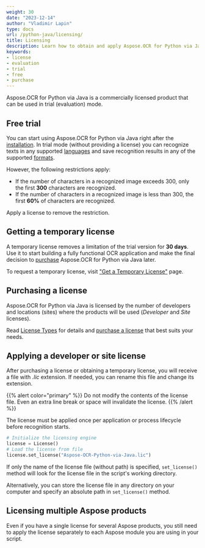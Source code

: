 ```yaml
---
weight: 30
date: "2023-12-14"
author: "Vladimir Lapin"
type: docs
url: /python-java/licensing/
title: Licensing
description: Learn how to obtain and apply Aspose.OCR for Python via Java license and discover limitations of the trial version.
keywords:
- license
- evaluation
- trial
- free
- purchase
---
```


Aspose.OCR for Python via Java is a commercially licensed product that can be used in trial (evaluation) mode.

## Free trial

You can start using Aspose.OCR for Python via Java right after the [installation](/ocr/python-java/installation/). In trial mode (without providing a license) you can recognize texts in any supported [languages](/ocr/python-java/recognition-languages/) and save recognition results in any of the supported [formats](/ocr/python-java/supported-file-formats/).

However, the following restrictions apply:

- If the number of characters in a recognized image exceeds 300, only the first **300** characters are recognized.
- If the number of characters in a recognized image is less than 300, the first **60%** of characters are recognized.

Apply a license to remove the restriction.

## Getting a temporary license

A temporary license removes a limitation of the trial version for **30 days**. Use it to start building a fully functional OCR application and make the final decision to [purchase](https://purchase.aspose.com/admin/pricing/ocr/family) Aspose.OCR for Python via Java later.

To request a temporary license, visit ["Get a Temporary License"](https://purchase.aspose.com/temporary-license) page.

## Purchasing a license

Aspose.OCR for Python via Java is licensed by the number of developers and locations (sites) where the products will be used (_Developer_ and _Site_ licenses).

Read [License Types](https://purchase.aspose.com/policies/license-types) for details and [purchase a license](https://purchase.aspose.com/admin/pricing/ocr/family) that best suits your needs.

## Applying a developer or site license

After purchasing a license or obtaining a temporary license, you will receive a file with _.lic_ extension. If needed, you can rename this file and change its extension.

{{% alert color="primary" %}} 
Do not modify the contents of the license file. Even an extra line break or space will invalidate the license.
{{% /alert %}} 

The license must be applied once per application or process lifecycle before recognition starts.

```python
# Initialize the licensing engine
license = License()
# Load the license from file
license.set_license("Aspose-OCR-Python-via-Java.lic")
```

If only the name of the license file (without path) is specified, `set_license()` method will look for the license file in the script's working directory.

Alternatively, you can store the license file in any directory on your computer and specify an absolute path in `set_license()` method.

## Licensing multiple Aspose products

Even if you have a single license for several Aspose products, you still need to apply the license separately to each Aspose module you are using in your script.
